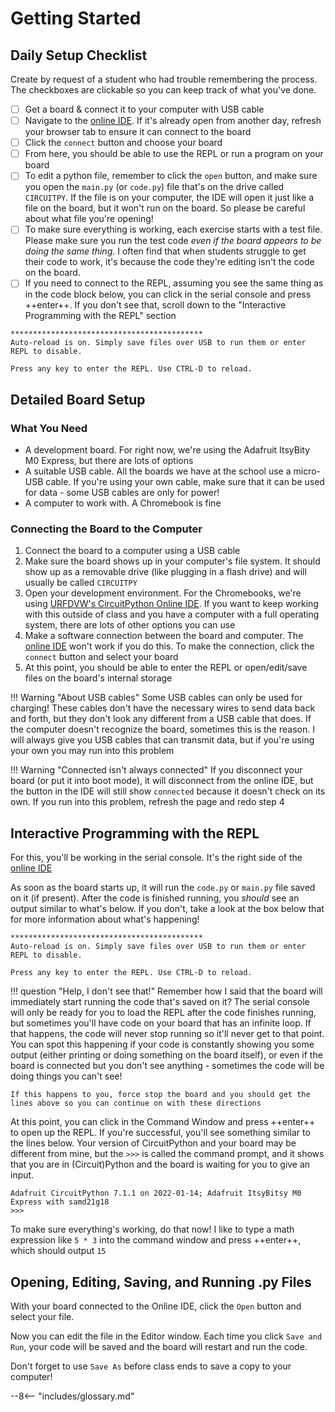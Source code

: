 # Getting Started

## Daily Setup Checklist

Create by request of a student who had trouble remembering the process. The checkboxes are clickable so you can keep track of what you've done.

- [ ] Get a board & connect it to your computer with USB cable
- [ ] Navigate to the [online IDE](https://urfdvw.github.io/CircuitPython-online-IDE/). If it's already open from another day, refresh your browser tab to ensure it can connect to the board
- [ ] Click the `connect` button and choose your board
- [ ] From here, you should be able to use the REPL or run a program on your board
- [ ] To edit a python file, remember to click the `open` button, and make sure you open the `main.py` (or `code.py`) file that's on the drive called `CIRCUITPY`. If the file is on your computer, the IDE will open it just like a file on the board, but it won't run on the board. So please be careful about what file you're opening!
- [ ] To make sure everything is working, each exercise starts with a test file. Please make sure you run the test code *even if the board appears to be doing the same thing*. I often find that when students struggle to get their code to work, it's because the code they're editing isn't the code on the board.
- [ ] If you need to connect to the REPL, assuming you see the same thing as in the code block below, you can click in the serial console and press ++enter++. If you don't see that, scroll down to the "Interactive Programming with the REPL" section

```pycon
*******************************************
Auto-reload is on. Simply save files over USB to run them or enter REPL to disable.

Press any key to enter the REPL. Use CTRL-D to reload.
```


## Detailed Board Setup

### What You Need
- A development board. For right now, we're using the Adafruit ItsyBity M0 Express, but there are lots of options
- A suitable USB cable. All the boards we have at the school use a micro-USB cable. If you're using your own cable, make sure that it can be used for data - some USB cables are only for power!
- A computer to work with. A Chromebook is fine

### Connecting the Board to the Computer
1. Connect the board to a computer using a USB cable
2. Make sure the board shows up in your computer's file system. It should show up as a removable drive (like plugging in a flash drive) and will usually be called `CIRCUITPY`
3. Open your development environment. For the Chromebooks, we're using [URFDVW's CircuitPython Online IDE](https://urfdvw.github.io/CircuitPython-online-IDE/). If you want to keep working with this outside of class and you have a computer with a full operating system, there are lots of other options you can use
4. Make a software connection between the board and computer. The [online IDE](https://urfdvw.github.io/CircuitPython-online-IDE/) won't work if you do this. To make the connection, click the `connect` button and select your board
5. At this point, you should be able to enter the REPL or open/edit/save files on the board's internal storage

!!! Warning "About USB cables"
    Some USB cables can only be used for charging! These cables don't have the necessary wires to send data back and forth, but they don't look any different from a USB cable that does. If the computer doesn't recognize the board, sometimes this is the reason. I will always give you USB cables that can transmit data, but if you're using your own you may run into this problem

!!! Warning "Connected isn't always connected"
    If you disconnect your board (or put it into boot mode), it will disconnect from the online IDE, but the button in the IDE will still show `connected` because it doesn't check on its own. If you run into this problem, refresh the page and redo step 4

## Interactive Programming with the REPL

For this, you'll be working in the serial console. It's the right side of the [online IDE](https://urfdvw.github.io/CircuitPython-online-IDE/)

As soon as the board starts up, it will run the `code.py` or `main.py` file saved on it (if present). After the code is finished running, you *should* see an output similar to what's below. If you don't, take a look at the box below that for more information about what's happening!

```pycon
*******************************************
Auto-reload is on. Simply save files over USB to run them or enter REPL to disable.

Press any key to enter the REPL. Use CTRL-D to reload.
```

!!! question "Help, I don't see that!"
    Remember how I said that the board will immediately start running the code that's saved on it? The serial console will only be ready for you to load the REPL after the code finishes running, but sometimes you'll have code on your board that has an infinite loop. If that happens, the code will never stop running so it'll never get to that point. You can spot this happening if your code is constantly showing you some output (either printing or doing something on the board itself), or even if the board is connected but you don't see anything - sometimes the code will be doing things you can't see!

    If this happens to you, force stop the board and you should get the lines above so you can continue on with these directions

At this point, you can click in the Command Window and press ++enter++ to open up the REPL. If you're successful, you'll see something similar to the lines below. Your version of CircuitPython and your board may be different from mine, but the `>>>` is called the command prompt, and it shows that you are in (Circuit)Python and the board is waiting for you to give an input. 


```pycon
Adafruit CircuitPython 7.1.1 on 2022-01-14; Adafruit ItsyBitsy M0 Express with samd21g18
>>> 
```

To make sure everything's working, do that now! I like to type a math expression like ```5 * 3``` into the command window and press ++enter++, which should output ```15```

## Opening, Editing, Saving, and Running .py Files

With your board connected to the Online IDE, click the `Open` button and select your file.

Now you can edit the file in the Editor window. Each time you click `Save and Run`, your code will be saved and the board will restart and run the code.

Don't forget to use `Save As` before class ends to save a copy to your computer!

--8<-- "includes/glossary.md"
